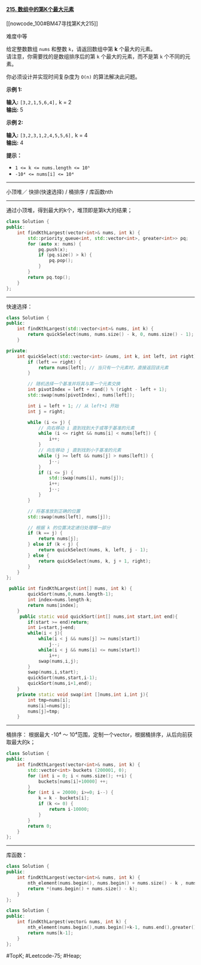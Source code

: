 #### [215. 数组中的第K个最大元素](https://leetcode.cn/problems/kth-largest-element-in-an-array/)

[[nowcode_100#BM47寻找第K大215]]

难度中等

给定整数数组 `nums` 和整数 `k`，请返回数组中第 **k** 个最大的元素。  
请注意，你需要找的是数组排序后的第 `k` 个最大的元素，而不是第 `k` 个不同的元素。  

你必须设计并实现时间复杂度为 `O(n)` 的算法解决此问题。

**示例 1:**

**输入:** `[3,2,1,5,6,4],` k = 2  
**输出:** 5

**示例 2:**

**输入:** `[3,2,3,1,2,4,5,5,6],` k = 4  
**输出:** 4

**提示：**

-   `1 <= k <= nums.length <= 10⁵`
-   `-10⁴ <= nums[i] <= 10⁴`

---- ----

小顶堆／ 快排(快速选择) / 桶排序 / 库函数nth

----
通过小顶堆，得到最大的k个，堆顶即是第k大的结果；

```cpp
class Solution {
public:
    int findKthLargest(vector<int>& nums, int k) {
        std::priority_queue<int, std::vector<int>, greater<int>> pq;
        for (auto x: nums) {
            pq.push(x);
            if (pq.size() > k) {
                pq.pop();
            }
        }
        return pq.top();
    }
};
```

----
快速选择：
```cpp
class Solution {
public:
    int findKthLargest(std::vector<int>& nums, int k) {
        return quickSelect(nums, nums.size() - k, 0, nums.size() - 1);
    }

private:
    int quickSelect(std::vector<int> &nums, int k, int left, int right) {
        if (left == right) {
            return nums[left]; // 当只有一个元素时，直接返回该元素
        }

        // 随机选择一个基准并将其与第一个元素交换
        int pivotIndex = left + rand() % (right - left + 1);
        std::swap(nums[pivotIndex], nums[left]);

        int i = left + 1; // 从 left+1 开始
        int j = right;

        while (i <= j) {
            // 向右移动 i 直到找到大于或等于基准的元素
            while (i <= right && nums[i] < nums[left]) {
                i++;
            }
            // 向左移动 j 直到找到小于基准的元素
            while (j >= left && nums[j] > nums[left]) {
                j--;
            }
            if (i <= j) {
                std::swap(nums[i], nums[j]);
                i++;
                j--;
            }
        }

        // 将基准放到正确的位置
        std::swap(nums[left], nums[j]);

        // 根据 k 的位置决定递归处理哪一部分
        if (k == j) {
            return nums[j];
        } else if (k < j) {
            return quickSelect(nums, k, left, j - 1);
        } else {
            return quickSelect(nums, k, j + 1, right);
        }
    }
};
```

```cpp
 public int findKthLargest(int[] nums, int k) {
        quickSort(nums,0,nums.length-1);
        int index=nums.length-k;
        return nums[index];
    }
     public static void quickSort(int[] nums,int start,int end){
        if(start >= end)return;
        int i=start,j=end;
        while(i < j){
            while(i < j && nums[j] >= nums[start])
                j--;
            while(i < j && nums[i] <= nums[start])
                i++;
            swap(nums,i,j);
        }
        swap(nums,i,start);
        quickSort(nums,start,i-1);
        quickSort(nums,i+1,end);
    }
    private static void swap(int []nums,int i,int j){
        int tmp=nums[i];
        nums[i]=nums[j];
        nums[j]=tmp;
    }
```

----
桶排序：
根据最大 -10⁴ ～ 10⁴范围，定制一个vector，根据桶排序，从后向前获取最大的k；
```cpp
class Solution {
public:
    int findKthLargest(vector<int>& nums, int k) {
        std::vector<int> buckets (200001, 0);
        for (int i = 0; i < nums.size(); ++i) {
            buckets[nums[i]+10000] ++;
        }
        for (int i = 20000; i>=0; i--) {
            k = k - buckets[i];
            if (k <= 0) {
                return i-10000;
            }
        }
        return 0;
    }
};
```

----
库函数：
```cpp
class Solution {
public:
    int findKthLargest(vector<int>& nums, int k) {
        nth_element(nums.begin(), nums.begin() + nums.size() - k , nums.end());
        return *(nums.begin() + nums.size() - k);
    }
};

class Solution { 
public: 
    int findKthLargest(vector& nums, int k) {
        nth_element(nums.begin(),nums.begin()+k-1, nums.end(),greater()); 
        return nums[k-1]; 
    } 
};
```
#TopK; #Leetcode-75; #Heap;